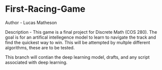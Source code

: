# First-Racing-Game
Author - Lucas Matheson

Description - This game is a final project for Discrete Math (COS 280). The goal is for an artifical intellegence model to learn to 
navigate the track and find the quickest way to win. This will be attempted by multple different algorithms, these are to be tested. 

This branch will contian the deep learning model, drafts, and any script associated with deep learning. 